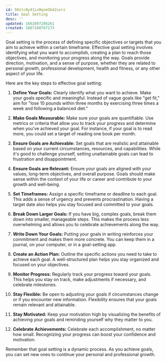 ```yaml
---
id: 50zlc8y41ix0qxm3k42sxrz
title: Goal Setting
desc: ''
updated: 1692897206261
created: 1687160767173
---
```


Goal setting is the process of defining specific objectives or targets that you aim to achieve within a certain timeframe. Effective goal setting involves identifying what you want to accomplish, creating a plan to reach those objectives, and monitoring your progress along the way. Goals provide direction, motivation, and a sense of purpose, whether they are related to personal growth, professional development, health and fitness, or any other aspect of your life.
 
Here are the key steps to effective goal setting:

1. **Define Your Goals:**
   Clearly identify what you want to achieve. Make your goals specific and meaningful. Instead of vague goals like "get fit," aim for "lose 10 pounds within three months by exercising three times a week and following a balanced diet."

2. **Make Goals Measurable:**
   Make sure your goals are quantifiable. Use metrics or criteria that allow you to track your progress and determine when you've achieved your goal. For instance, if your goal is to read more, you could set a target of reading one book per month.

3. **Ensure Goals are Achievable:**
   Set goals that are realistic and attainable based on your current circumstances, resources, and capabilities. While it's good to challenge yourself, setting unattainable goals can lead to frustration and disappointment.

4. **Ensure Goals are Relevant:**
   Ensure your goals are aligned with your values, long-term objectives, and overall purpose. Goals should make sense within the context of your life or career and contribute to your growth and well-being.

5. **Set Timeframes:**
   Assign a specific timeframe or deadline to each goal. This adds a sense of urgency and prevents procrastination. Having a target date also helps you stay focused and committed to your goals.

6. **Break Down Larger Goals:**
   If you have big, complex goals, break them down into smaller, manageable steps. This makes the process less overwhelming and allows you to celebrate achievements along the way.

7. **Write Down Your Goals:**
   Putting your goals in writing reinforces your commitment and makes them more concrete. You can keep them in a journal, on your computer, or in a goal-setting app.

8. **Create an Action Plan:**
   Outline the specific actions you need to take to achieve each goal. A well-structured plan helps you stay organized and focused on your objectives.

9. **Monitor Progress:**
   Regularly track your progress toward your goals. This helps you stay on track, make adjustments if necessary, and celebrate milestones.

10. **Stay Flexible:**
    Be open to adjusting your goals if circumstances change or if you encounter new information. Flexibility ensures that your goals remain relevant and attainable.

11. **Stay Motivated:**
    Keep your motivation high by visualizing the benefits of achieving your goals and reminding yourself why they matter to you.

12. **Celebrate Achievements:**
    Celebrate each accomplishment, no matter how small. Recognizing your progress can boost your confidence and motivation.

Remember that goal setting is a dynamic process. As you achieve goals, you can set new ones to continue your personal and professional growth.